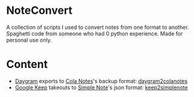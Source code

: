 # NoteConvert
A collection of scripts I used to convert notes from one format to another.
Spaghetti code from someone who had 0 python experience. 
Made for personal use only.

# Content
* [Daygram](https://www.daygram.today/) exports to [Cola Notes](http://colanotes.com/)'s backup format: [daygram2colanotes](https://github.com/Ynng/NoteConvert/blob/master/daygram2colanotes.py)
* [Google Keep](https://keep.google.com/u/0/) takeouts to [Simple Note](https://simplenote.com/)'s json format: [keep2simplenote](https://github.com/Ynng/NoteConvert/blob/master/keep2simplenote.py)
